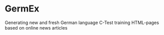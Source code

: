 # GermEx
Generating new and fresh German language C-Test training HTML-pages based on online news articles
